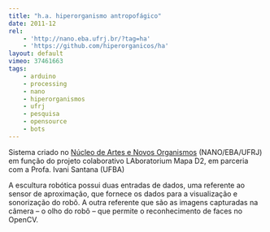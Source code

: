 ```yaml
---
title: "h.a. hiperorganismo antropofágico"
date: 2011-12
rel:
	- 'http://nano.eba.ufrj.br/?tag=ha'
	- 'https://github.com/hiperorganicos/ha'
layout: default
vimeo: 37461663
tags:
	- arduino
	- processing
	- nano
	- hiperorganismos
	- ufrj
	- pesquisa
	- opensource
	- bots
---
```


Sistema criado no [Núcleo de Artes e Novos Organismos](http://nano.eba.ufrj.br) (NANO/EBA/UFRJ) em função do projeto colaborativo LAboratorium Mapa D2, em parceria com a Profa. Ivani Santana (UFBA)

A escultura robótica possui duas entradas de dados, uma referente ao sensor de aproximação, que fornece os dados para a visualização e sonorização do robô. A outra referente que são as imagens capturadas na câmera – o olho do robô – que permite o reconhecimento de faces no OpenCV.
